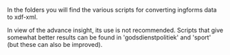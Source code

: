 In the folders you will find the various scripts for converting
ingforms data to xdf-xml.

In view of the advance insight, its use is not recommended.
Scripts that give somewhat better results can be found in 'godsdienstpolitiek' and 'sport' (but these can also be improved).

